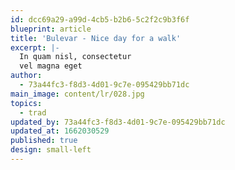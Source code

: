 ```yaml
---
id: dcc69a29-a99d-4cb5-b2b6-5c2f2c9b3f6f
blueprint: article
title: 'Bulevar - Nice day for a walk'
excerpt: |-
  In quam nisl, consectetur
  vel magna eget
author:
  - 73a44fc3-f8d3-4d01-9c7e-095429bb71dc
main_image: content/lr/028.jpg
topics:
  - trad
updated_by: 73a44fc3-f8d3-4d01-9c7e-095429bb71dc
updated_at: 1662030529
published: true
design: small-left
---
```


